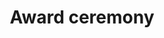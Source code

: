 ---
title: "Award ceremony"
type: event
day: sunday
start: 16:30
duration: 0h30m
width: 2
location: Aula - Auditorium
people: all
---